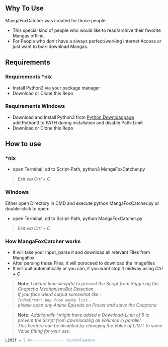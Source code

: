 ## Why To Use

MangaFoxCatcher was created for those people:
* This special kind of people who would like to read/archive their favorite Mangas offline.
* For People who don't have a always perfect/working Internet Access or just want to bulk-download Mangas.

## Requirements

### Requirements \*nix

* Install Python3 via your package manager
* Download or Clone this Repo

### Requirements Windows

* Download and Install Python3 from [Python Downloadpage](https://www.python.org/downloads/release/python-360/)  
add Python3 to PATH during installation and disable Path-Limit
* Download or Clone this Repo

## How to use

### \*nix
* open Terminal, cd to Script-Path, python3 MangaFoxCatcher.py

>*Exit via Ctrl + C*

### Windows
Either open Directory in CMD and execute python MangaFoxCatcher.py or double-click to open:
* open Terminal, cd to Script-Path, python MangaFoxCatcher.py

>*Exit via Ctrl + C*

### How MangaFoxCatcher works

* It will take your Input, parse it and download all relevant Files from MangaFox
* After parsing those Files, it will poroceed to download the Imagefiles
* It will quit automatically or you can, if you want stop it midway using *Ctrl + C*

>**Note:** *I added time.sleep(5) to prevent the Script from triggering the Chaptcha Mechanism/Bot Detection.  
If you face wierd output somewhat like :  
```IndexError: pop from empty list```,  
please open any Anime Episode on Proxer and solve the Chaptcha*

>**Note:** *Additionally I might have added a Download-Limit of 5 to prevent the Script from downloading all Volumes in parallel.  
This Feature can be disabled by changing the Value of LIMIT to some Value fitting for your use.*

```python
LIMIT = 5 #<-------------- YourValueHere
```
